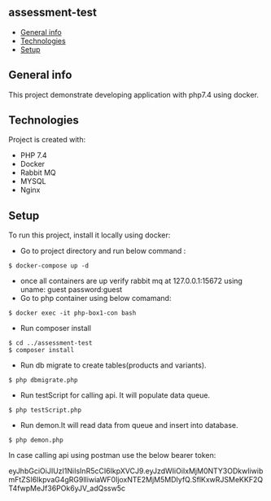 ## assessment-test
* [General info](#general-info)
* [Technologies](#technologies)
* [Setup](#setup)

## General info
This project demonstrate developing application with php7.4 using docker.
	
## Technologies
Project is created with:
* PHP 7.4
* Docker
* Rabbit MQ
* MYSQL 
* Nginx
	
## Setup
To run this project, install it locally using docker:
 * Go to project directory and run below command :
```
$ docker-compose up -d 
```
* once all containers are up verify rabbit mq at 127.0.0.1:15672 using 
    uname: guest
    password:guest
* Go to php container using below comamand:
```
$ docker exec -it php-box1-con bash
```
* Run composer install 
```
$ cd ../assessment-test
$ composer install
```
* Run db migrate to create tables(products and variants).
```
$ php dbmigrate.php
```
* Run testScript for calling api. It will populate data queue.
```
$ php testScript.php 
```
* Run demon.It will read data from queue and insert into database.
```
$ php demon.php 
```
In case calling api using postman use the below bearer token:

eyJhbGciOiJIUzI1NiIsInR5cCI6IkpXVCJ9.eyJzdWIiOiIxMjM0NTY3ODkwIiwibmFtZSI6IkpvaG4gRG9lIiwiaWF0IjoxNTE2MjM5MDIyfQ.SflKxwRJSMeKKF2QT4fwpMeJf36POk6yJV_adQssw5c
